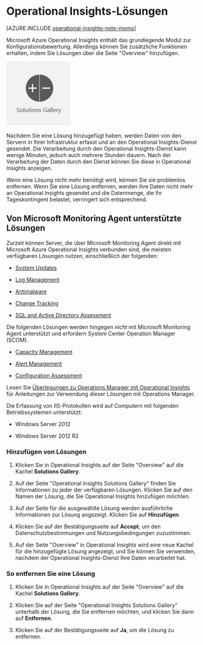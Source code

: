 <properties
    pageTitle="Operational Insights-Lösungen"
    description="Mit Lösungen können Sie Operational Insights um zusätzliche Funktionen erweitern."
    services="operational-insights"
    documentationCenter=""
    authors="bandersmsft"
    manager="jwhit"
    editor=""/>

<tags
    ms.service="operational-insights"
    ms.workload="operational-insights"
    ms.tgt_pltfrm="na"
    ms.devlang="na"
    ms.topic="get-started-article"
    ms.date="07/02/2015"
    ms.author="banders"/>

# Operational Insights-Lösungen

[AZURE.INCLUDE [operational-insights-note-moms](../../includes/operational-insights-note-moms.md)]

Microsoft Azure Operational Insights enthält das grundlegende Modul zur Konfigurationsbewertung. Allerdings können Sie zusätzliche Funktionen erhalten, indem Sie Lösungen über die Seite "Overview" hinzufügen.

![Bild des Symbols für Lösungen](./media/operational-insights-add-solution/sol-gallery.png)

Nachdem Sie eine Lösung hinzugefügt haben, werden Daten von den Servern in Ihrer Infrastruktur erfasst und an den Operational Insights-Dienst gesendet. Die Verarbeitung durch den Operational Insights-Dienst kann wenige Minuten, jedoch auch mehrere Stunden dauern. Nach der Verarbeitung der Daten durch den Dienst können Sie diese in Operational Insights anzeigen.

Wenn eine Lösung nicht mehr benötigt wird, können Sie sie problemlos entfernen. Wenn Sie eine Lösung entfernen, werden ihre Daten nicht mehr an Operational Insights gesendet und die Datenmenge, die Ihr Tageskontingent belastet, verringert sich entsprechend.

## Von Microsoft Monitoring Agent unterstützte Lösungen

Zurzeit können Server, die über Microsoft Monitoring Agent direkt mit Microsoft Azure Operational Insights verbunden sind, die meisten verfügbaren Lösungen nutzen, einschließlich der folgenden:

- [System Updates](operational-insights-updates.md)

- [Log Management](operational-insights-log-collection.md)

- [Antimalware](operational-insights-antimalware.md)

- [Change Tracking](operational-insights-change-tracking.md)

- [SQL and Active Directory Assessment](operational-insights-assessment.md)

Die folgenden Lösungen werden hingegen *nicht* mit Microsoft Monitoring Agent unterstützt und erfordern System Center Operation Manager (SCOM).

- [Capacity Management](operational-insights-capacity.md)

- [Alert Management](operational-insights-alerts.md)

- [Configuration Assessment](operational-insights-solutions.md#configuration-assessment)

Lesen Sie [Überlegungen zu Operations Manager mit Operational Insights](operational-insights-operations-manager.md) für Anleitungen zur Verwendung dieser Lösungen mit Operations Manager.

Die Erfassung von IIS-Protokollen wird auf Computern mit folgenden Betriebssystemen unterstützt:

- Windows Server 2012

- Windows Server 2012 R2

### Hinzufügen von Lösungen


1. Klicken Sie in Operational Insights auf der Seite "Overview" auf die Kachel **Solutions Gallery**.


2. Auf der Seite "Operational Insights Solutions Gallery" finden Sie Informationen zu jeder der verfügbaren Lösungen. Klicken Sie auf den Namen der Lösung, die Sie Operational Insights hinzufügen möchten.


3. Auf der Seite für die ausgewählte Lösung werden ausführliche Informationen zur Lösung angezeigt. Klicken Sie auf **Hinzufügen**.


4. Klicken Sie auf der Bestätigungsseite auf **Accept**, um den Datenschutzbestimmungen und Nutzungsbedingungen zuzustimmen.


5. Auf der Seite "Overview" in Operational Insights wird eine neue Kachel für die hinzugefügte Lösung angezeigt, und Sie können Sie verwenden, nachdem der Operational Insights-Dienst Ihre Daten verarbeitet hat.




### So entfernen Sie eine Lösung



1. Klicken Sie in Operational Insights auf der Seite "Overview" auf die Kachel **Solutions Gallery**.


2. Klicken Sie auf der Seite "Operational Insights Solutions Gallery" unterhalb der Lösung, die Sie entfernen möchten, und klicken Sie dann auf **Entfernen**.


3. Klicken Sie auf der Bestätigungsseite auf **Ja**, um die Lösung zu entfernen.

<!---HONumber=July15_HO2-->